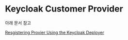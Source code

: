 # Keycloak Customer Provider

아래 문서 참고

[Resgistering Provier Using the Keycloak Deployer](https://www.keycloak.org/docs/latest/server_development/index.html#using-the-keycloak-deployer)